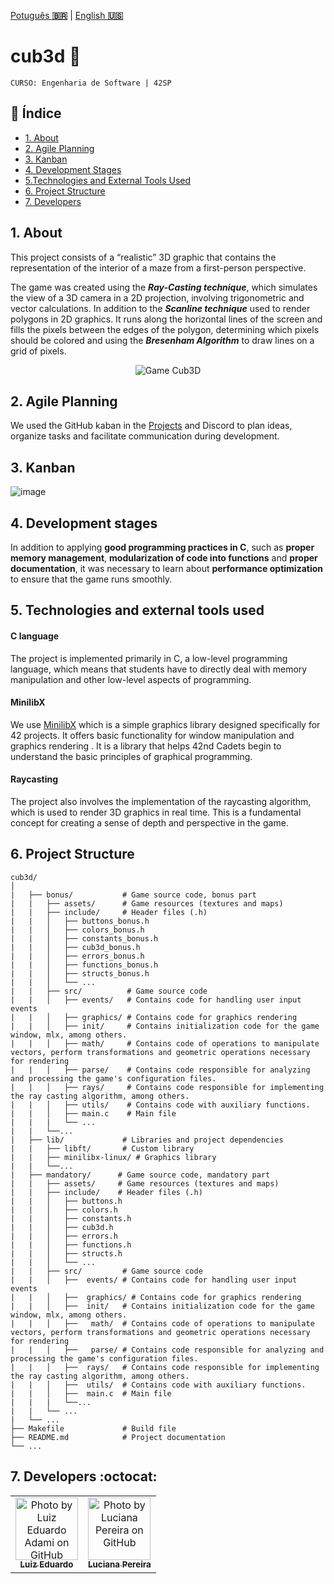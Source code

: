 <a href="./README.md" target="_blank">Potuguês **🇧🇷**</a> | <a href="./README_en.md" target="_blank">English **🇺🇸**</a>

# cub3d 👾​

`CURSO: Engenharia de Software | 42SP`

## :page_facing_up: Índice

* [1. About](#1-about)
* [2. Agile Planning](#2-agile-planning)
* [3. Kanban](#3-kanban)
* [4. Development Stages](#4-development-stages)
* [5.Technologies and External Tools Used](#5-technologies-and-external-tools-used)
* [6. Project Structure](#6-project-structure)
* [7. Developers](#6-Developers)

## 1. About
This project consists of a “realistic” 3D graphic that contains the representation of the interior of a maze from a first-person perspective.
 
The game was created using the _**Ray-Casting technique**_, which simulates the view of a 3D camera in a 2D projection, involving trigonometric and vector calculations. In addition to the _**Scanline technique**_ used to render polygons in 2D graphics. It runs along the horizontal lines of the screen and fills the pixels between the edges of the polygon, determining which pixels should be colored and using the _**Bresenham Algorithm**_ to draw lines on a grid of pixels.

<div align="center">
   <img src="./ezgif.com-speed.gif" alt="Game Cub3D"/>
</div>

## 2. Agile Planning
We used the GitHub kaban in the [Projects](https://github.com/users/luciana-pereira/projects/12) and Discord to plan ideas, organize tasks and facilitate communication during development.

## 3. Kanban

![image](https://github.com/luciana-pereira/cub3d/assets/37550557/1e626031-55c2-4db9-b686-c143956ade7b)

## 4. Development stages
In addition to applying __good programming practices in C__, such as __proper memory management__, __modularization of code into functions__ and __proper documentation__, it was necessary to learn about __performance optimization__ to ensure that the game runs smoothly.

## 5. Technologies and external tools used

#### C language
The project is implemented primarily in C, a low-level programming language, which means that students have to directly deal with memory manipulation and other low-level aspects of programming.

#### MinilibX
We use [MinilibX](https://harm-smits.github.io/42docs/libs/minilibx) which is a simple graphics library designed specifically for 42 projects. It offers basic functionality for window manipulation and graphics rendering . It is a library that helps 42nd Cadets begin to understand the basic principles of graphical programming.

#### Raycasting
The project also involves the implementation of the raycasting algorithm, which is used to render 3D graphics in real time. This is a fundamental concept for creating a sense of depth and perspective in the game.


## 6. Project Structure
```
cub3d/
│
|   ├── bonus/           # Game source code, bonus part
|   |   ├── assets/      # Game resources (textures and maps)
|   |   ├── include/     # Header files (.h)
|   |   │   ├── buttons_bonus.h
|   |   │   ├── colors_bonus.h
|   |   │   ├── constants_bonus.h
|   |   │   ├── cub3d_bonus.h
|   |   │   ├── errors_bonus.h
|   |   │   ├── functions_bonus.h
|   |   │   ├── structs_bonus.h
|   |   │   └── ...
|   |   ├── src/          # Game source code
|   |   │   ├── events/   # Contains code for handling user input events
|   |   │   ├── graphics/ # Contains code for graphics rendering
|   |   │   ├── init/     # Contains initialization code for the game window, mlx, among others.
|   |   │   ├── math/     # Contains code of operations to manipulate vectors, perform transformations and geometric operations necessary for rendering
|   |   │   ├── parse/    # Contains code responsible for analyzing and processing the game's configuration files.
|   |   │   ├── rays/     # Contains code responsible for implementing the ray casting algorithm, among others.
|   |   │   ├── utils/    # Contains code with auxiliary functions.
|   |   │   ├── main.c    # Main file
|   |   |   └── ...
|   |   └──...
|   ├── lib/             # Libraries and project dependencies
|   |   ├── libft/       # Custom library
|   |   ├── minilibx-linux/ # Graphics library
|   |   └──...
|   ├── mandatory/      # Game source code, mandatory part
|   |   ├── assets/     # Game resources (textures and maps)
|   |   ├── include/    # Header files (.h)
|   |   │   ├── buttons.h
|   |   │   ├── colors.h
|   |   │   ├── constants.h
|   |   │   ├── cub3d.h
|   |   │   ├── errors.h
|   |   │   ├── functions.h
|   |   │   ├── structs.h
|   |   │   └── ...
|   |   ├── src/         # Game source code
|   |   │   ├──  events/ # Contains code for handling user input events
|   |   │   ├──  graphics/ # Contains code for graphics rendering
|   |   │   ├──  init/   # Contains initialization code for the game window, mlx, among others.
|   |   │   ├──   math/  # Contains code of operations to manipulate vectors, perform transformations and geometric operations necessary for rendering
|   |   │   ├──   parse/ # Contains code responsible for analyzing and processing the game's configuration files.
|   |   │   ├──  rays/   # Contains code responsible for implementing the ray casting algorithm, among others.
|   |   │   ├──  utils/  # Contains code with auxiliary functions.
|   |   │   ├──  main.c  # Main file
|   |   |   └──...
|   |   └── ...
|   └── ...
├── Makefile             # Build file
├── README.md            # Project documentation
└── ...
```

## 7. Developers :octocat:

<table align="center">
   <tr>
     <td align="center">
       <a href="https://github.com/luizedua42" target="_blank">
         <img src="https://avatars.githubusercontent.com/u/70030484?v=4" width="100px;" alt="Photo by Luiz Eduardo Adami on GitHub"/><br>
         <sub>
           <b>Luiz Eduardo</b>
         </sub>
       </a>
     </td>
      <td align="center">
       <a href="https://github.com/luciana-pereira" target="_blank">
         <img src="https://avatars.githubusercontent.com/u/37550557?v=4" width="100px;" alt="Photo by Luciana Pereira on GitHub"/><br>
         <sub>
           <b>Luciana Pereira</b>
         </sub>
       </a>
     </td>
   </tr>
</table>
